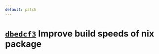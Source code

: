 ```yaml
---
default: patch
---
```


# [`dbedcf3`](https://github.com/zakuciael/rofi-jetbrains/commit/dbedcf383f0edeecfa39b585f289b2ff8a7c482d) Improve build speeds of nix package
